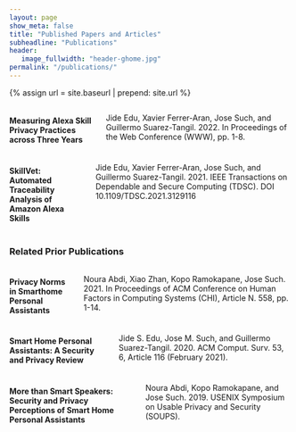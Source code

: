 ```yaml
---
layout: page
show_meta: false
title: "Published Papers and Articles"
subheadline: "Publications"
header:
   image_fullwidth: "header-ghome.jpg"
permalink: "/publications/"
---
```


{% assign url = site.baseurl | prepend: site.url %}



<div class="row">
  <div class="small-12 columns">
	<h4>Measuring Alexa Skill Privacy Practices across Three Years <a class="icon-archive" href="https://nms.kcl.ac.uk/hasp/pubs/edu2022measuring.pdf"></a>  <a class="icon-globe" href="https://nms.kcl.ac.uk/hasp/pubs.html"></a></h4>
	<p>Jide Edu, Xavier Ferrer-Aran, Jose Such, and Guillermo Suarez-Tangil. 2022. In Proceedings of the Web Conference (WWW), pp. 1-8.</p>
  </div>
</div>

<div class="row">
  <div class="small-12 columns">
	<h4>SkillVet: Automated Traceability Analysis of Amazon Alexa Skills <a class="icon-archive" href="https://nms.kcl.ac.uk/hasp/pubs/edu2021skillvet.pdf"></a>  <a class="icon-globe" href="https://doi.ieeecomputersociety.org/10.1109/TDSC.2021.3129116"></a></h4>
	<p>Jide Edu, Xavier Ferrer-Aran, Jose Such, and Guillermo Suarez-Tangil. 2021. IEEE Transactions on Dependable and Secure Computing (TDSC). DOI 10.1109/TDSC.2021.3129116</p>
  </div>
</div>

<h3>Related Prior Publications</h3>

<div class="row">
  <div class="small-12 columns">
	<h4>Privacy Norms in Smarthome Personal Assistants <a class="icon-archive" href="https://nms.kcl.ac.uk/hasp/pubs/SPA-privacy-norms.pdf"></a>  <a class="icon-globe" href="https://dl.acm.org/doi/10.1145/3411764.3445122"></a></h4>
	<p>Noura Abdi, Xiao Zhan, Kopo Ramokapane, Jose Such. 2021. In Proceedings of ACM Conference on Human Factors in Computing Systems (CHI), Article N. 558, pp. 1-14.</p>
  </div>
</div>

<div class="row">
  <div class="small-12 columns">
	<h4>Smart Home Personal Assistants: A Security and Privacy Review <a class="icon-archive" href="https://arxiv.org/pdf/1903.05593"></a>  <a class="icon-globe" href="https://doi.org/10.1145/3412383"></a></h4>
	<p>Jide S. Edu, Jose M. Such, and Guillermo Suarez-Tangil. 2020. ACM Comput. Surv. 53, 6, Article 116 (February 2021).</p>
  </div>
</div>

<div class="row">
  <div class="small-12 columns">
	<h4>More than Smart Speakers: Security and Privacy Perceptions of Smart Home Personal Assistants <a class="icon-archive" href="https://www.usenix.org/system/files/soups2019-abdi.pdf"></a> <a class="icon-globe" href="https://www.usenix.org/conference/soups2019/presentation/abdi"></a></h4>
	<p>Noura Abdi, Kopo Ramokapane, and Jose Such. 2019. USENIX Symposium on Usable Privacy and Security (SOUPS).</p>
  </div>
</div>
